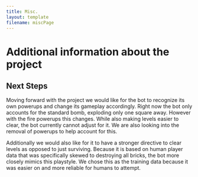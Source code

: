 ```yaml
---
title: Misc.
layout: template
filename: miscPage
---
```

# Additional information about the project

## Next Steps
Moving forward with the project we would like for the bot to recognize its own powerups and change its gameplay accordingly. Right now the bot only accounts for the standard bomb, exploding only one square away. However with the fire powerups this changes. While also making levels easier to clear, the bot currently cannot adjust for it. We are also looking into the removal of powerups to help account for this.

Additionally we would also like for it to have a stronger directive to clear levels as opposed to just surviving. Because it is based on human player data that was specifically skewed to destroying all bricks, the bot more closely mimics this playstyle. We chose this as the training data because it was easier on and more reliable for humans to attempt.
